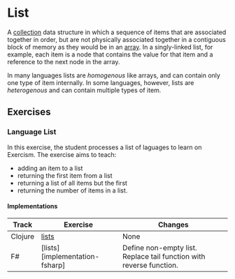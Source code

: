 # List

A [collection][type-collection] data structure in which a sequence of items that are associated together in order, but are not physically associated together in a contiguous block of memory as they would be in an [array][type-array]. In a singly-linked list, for example, each item is a node that contains the value for that item and a reference to the next node in the array.

In many languages lists are _homogenous_ like arrays, and can contain only one type of item internally. In some languages, however, lists are _heterogenous_ and can contain multiple types of item.

## Exercises

### Language List

In this exercise, the student processes a list of laguages to learn on Exercism. The exercise aims to teach:

- adding an item to a list
- returning the first item from a list
- returning a list of all items but the first
- returning the number of items in a list.

#### Implementations

| Track   | Exercise                        | Changes                                                             |
| ------- | ------------------------------- | ------------------------------------------------------------------- |
| Clojure | [lists][implementation-clojure] | None                                                                |
| F#      | [lists][implementation-fsharp]  | Define non-empty list. Replace tail function with reverse function. |

[type-char]: ./char.md
[implementation-clojure]: ../../languages/clojure/exercises/concept/lists/.docs/introduction.md
[implementation-clojure]: ../../languages/fsharp/exercises/concept/lists/.docs/introduction.md
[type-array]: ./array.md
[type-collection]: ./collection.md
